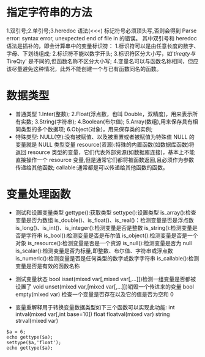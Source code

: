# 指定字符串的方法
1.双引号;2.单引号;3.heredoc 语法(<<<)
标记符号必须顶头写,否则会得到 Parse error: syntax error, unexpected end of file in 的错误。
其中双引号和 heredoc 语法是插补的，即会计算串中的变量标识符： 1.标识符可以是由任意长度的数字、字母、下划线组成; 2.标识符不能以数字开头; 3.标识符区分大小写，如'$tireqty 与$TireQty' 是不同的,但函数名称不区分大小写; 4.变量名可以与函数名称相同，但应该尽量避免这种情况，此外不能创建一个与已有函数同名的函数。


# 数据类型
* 普通类型
1.Inter(整数);
2.Float(浮点数，也叫 Double，双精度)，用来表示所有实数;
3.String(字符串);
4.Boolean(布尔值);
5.Array(数组),用来保存具有相同类型的多个数据项;
6.Object(对象)，用来保存类的实例;
* 特殊类型:
NULL(空):没有被赋值、以及被重置或者被赋值为特殊值 NULL 的变量就是 NULL 类型变量
resource(资源):特殊的内置函数(如数据库函数)将返回 resource 类型的变量，它们代表外部资源(如数据库连接)，基本上不能直接操作一个 resource 变量,但是通常它们都将被函数返回,且必须作为参数传递给其他函数;
callable:通常都是可以传递给其他函数的函数。


# 变量处理函数
* 测试和设置变量类型
gettype():获取类型
settype():设置类型
is_array():检查变量是否为数组
is_double()、is_float()、is_real()：检测变量是否是浮点数
is_long()、is_int()、is_integer():检测变量是否是整数
is_string():检测变量是否是字符串
is_bool():检测变量是否是布尔值
is_object():检测变量是否是一个对象
is_resource():检测变量是否是一个资源
is_null():检测变量是否为 null
is_scalar():检测变量是否为标量,即整数、布尔值、字符串或浮点数
is_numeric():检测变量是否是任何类型的数字或数字字符串
is_callable():检测变量是否是有效的函数名称

* 测试变量状态
bool isset(mixed var[,mixed var[,...]])检测一组变量是否都被设置了
void unset(mixed var,[mixed var[,...]])销毁一个传进来的变量
bool empty(mixed var) 检查一个变量是否存在以及它的值是否为空和 0

* 变量重解释用于转换变量数据类型如下三个函数可以实现此功能:
int intval(mixed var[,int base=10])
float floatval(mixed var)
string strval(mixed var)

```
$a = 6;
echo gettype($a);
settype($a,'float');
echo gettype($a);
```
